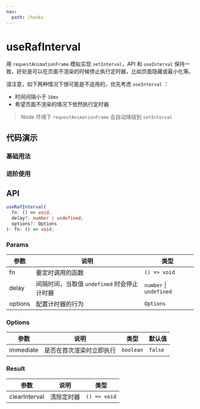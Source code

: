 ```yaml
---
nav:
  path: /hooks
---
```


# useRafInterval

用 `requestAnimationFrame` 模拟实现 `setInterval`，API 和 `useInterval` 保持一致，好处是可以在页面不渲染的时候停止执行定时器，比如页面隐藏或最小化等。

请注意，如下两种情况下很可能是不适用的，优先考虑 `useInterval` ：

- 时间间隔小于 `16ms`
- 希望页面不渲染的情况下依然执行定时器

> Node 环境下 `requestAnimationFrame` 会自动降级到 `setInterval`

## 代码演示

### 基础用法

<code src="./demo/demo1.tsx"></code>

### 进阶使用

<code src="./demo/demo2.tsx"></code>

## API

```typescript
useRafInterval(
  fn: () => void,
  delay?: number | undefined,
  options?: Options
): fn: () => void;
```

### Params

| 参数    | 说明                                        | 类型                    |
| ------- | ------------------------------------------- | ----------------------- |
| fn      | 要定时调用的函数                            | `() => void`            |
| delay   | 间隔时间，当取值 `undefined` 时会停止计时器 | `number` \| `undefined` |
| options | 配置计时器的行为                            | `Options`               |

### Options

| 参数      | 说明                     | 类型      | 默认值  |
| --------- | ------------------------ | --------- | ------- |
| immediate | 是否在首次渲染时立即执行 | `boolean` | `false` |

### Result

| 参数          | 说明       | 类型         |
| ------------- | ---------- | ------------ |
| clearInterval | 清除定时器 | `() => void` |
